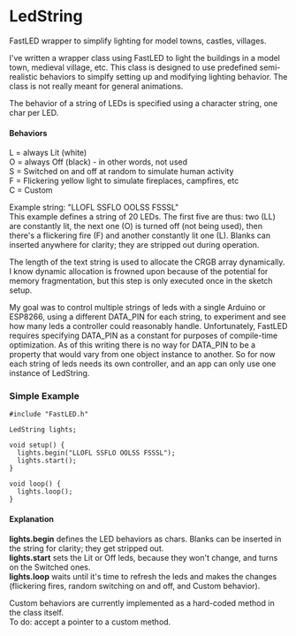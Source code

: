 # LedString
FastLED wrapper to simplify lighting for model towns, castles, villages.

I've written a wrapper class using FastLED to light the buildings in a model town, medieval village, etc. 
This class is designed to use predefined semi-realistic behaviors to simplfy setting up and modifying lighting behavior. 
The class is not really meant for general animations.

The behavior of a string of LEDs is specified using a character string, one char per LED.  

#### Behaviors
L = always Lit (white)  
O = always Off (black) - in other words, not used  
S = Switched on and off at random to simulate human activity  
F = Flickering yellow light to simulate fireplaces, campfires, etc  
C = Custom

Example string: "LLOFL SSFLO OOLSS FSSSL"  
This example defines a string of 20 LEDs. The first five are thus: two (LL) are constantly lit, the next one (O) is turned off (not being used), then there's a flickering fire (F) and another constantly lit one (L). 
Blanks can inserted anywhere for clarity; they are stripped out during operation.
  
The length of the text string is used to allocate the CRGB array dynamically. I know dynamic allocation is frowned upon 
because of the potential for memory fragmentation, but this step is only executed once in the sketch setup.

My goal was to control multiple strings of leds with a single Arduino or ESP8266, using a different DATA_PIN for each string,
to experiment and see how many leds a controller could reasonably handle. Unfortunately, FastLED requires specifying DATA_PIN as 
a constant for purposes of compile-time optimization. As of this writing there is no way for DATA_PIN to be a property that would
vary from one object instance to another. So for now each string of leds needs its own controller, and an app can only use one
instance of LedString. 

### Simple Example

```
#include "FastLED.h"

LedString lights;

void setup() {
  lights.begin("LLOFL SSFLO OOLSS FSSSL");
  lights.start();
} 

void loop() {
  lights.loop();
}
```

#### Explanation
**lights.begin** defines the LED behaviors as chars. Blanks can be inserted in the string for clarity; they get stripped out.  
**lights.start** sets the Lit or Off leds, because they won't change, and turns on the Switched ones.  
**lights.loop** waits until it's time to refresh the leds and makes the changes (flickering fires, random switching on and off, and Custom behavior).  

Custom behaviors are currently implemented as a hard-coded method in the class itself.  
To do: accept a pointer to a custom method.


